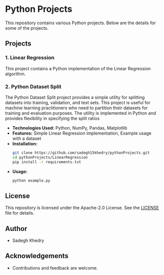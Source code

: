 # Python Projects

This repository contains various Python projects. Below are the details for some of the projects.

## Projects

### 1. Linear Regression
This project contains a Python implementation of the Linear Regression algorithm.

### 2. Python Dataset Split
The Python Dataset Split project provides a simple utility for splitting datasets into training, validation, and test sets. This project is useful for machine learning practitioners who need to partition their datasets for training and evaluation purposes. The utility is implemented in Python and provides flexibility in specifying the split ratios

- **Technologies Used:** Python, NumPy, Pandas, Matplotlib
- **Features:** Simple Linear Regression implementation, Example usage with a dataset
- **Installation:**
    ```sh
    git clone https://github.com/sadegh15khedry/pythonProjects.git
    cd pythonProjects/LinearRegression
    pip install -r requirements.txt
    ```
- **Usage:**
    ```sh
    python example.py
    ```


## License
This repository is licensed under the Apache-2.0 License. See the [LICENSE](LICENSE) file for details.

## Author
- Sadegh Khedry

## Acknowledgements
- Contributions and feedback are welcome.
